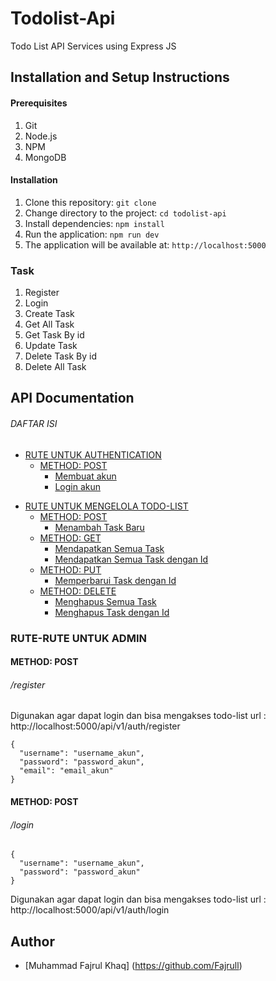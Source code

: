 # Todolist-Api

Todo List API Services using Express JS

## Installation and Setup Instructions

#### Prerequisites

1. Git
2. Node.js
3. NPM
4. MongoDB

#### Installation

1. Clone this repository: `git clone`
2. Change directory to the project: `cd todolist-api`
3. Install dependencies: `npm install`
4. Run the application: `npm run dev`
5. The application will be available at: `http://localhost:5000`

### Task

1. Register
2. Login
3. Create Task
4. Get All Task
5. Get Task By id
6. Update Task
7. Delete Task By id
8. Delete All Task

## API Documentation

###### DAFTAR ISI

- [RUTE UNTUK AUTHENTICATION ](#rute-auth)
  - [METHOD: POST](#method-post)
    - [Membuat akun](#register)
    - [Login akun](#login)

* [RUTE UNTUK MENGELOLA TODO-LIST](#rute-todolist)
  - [METHOD: POST](#method-post)
    - [Menambah Task Baru](#login)
  - [METHOD: GET](#method-post)
    - [Mendapatkan Semua Task](#login)
    - [Mendapatkan Semua Task dengan Id](#login)
  - [METHOD: PUT](#method-post)
    - [Memperbarui Task dengan Id](#login)
  - [METHOD: DELETE](#method-post)
    - [Menghapus Semua Task](#login)
    - [Menghapus Task dengan Id](#login)

### RUTE-RUTE UNTUK ADMIN

#### METHOD: POST

###### /register

Digunakan agar dapat login dan bisa mengakses todo-list
url : http://localhost:5000/api/v1/auth/register

```
{
  "username": "username_akun",
  "password": "password_akun",
  "email": "email_akun"
}
```

#### METHOD: POST

###### /login

```
{
  "username": "username_akun",
  "password": "password_akun"
}
```

Digunakan agar dapat login dan bisa mengakses todo-list
url : http://localhost:5000/api/v1/auth/login

## Author

- [Muhammad Fajrul Khaq] (https://github.com/Fajrull)
